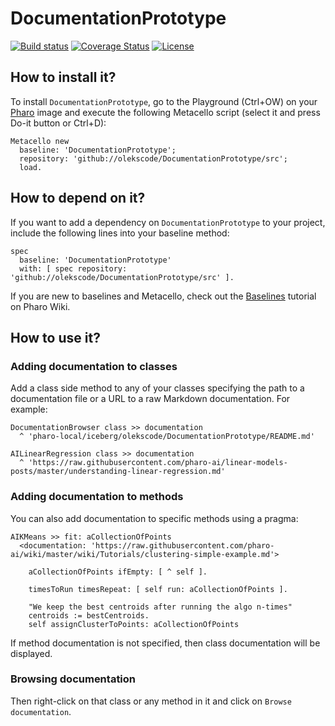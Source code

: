 # DocumentationPrototype

[![Build status](https://github.com/olekscode/DocumentationPrototype/workflows/CI/badge.svg)](https://github.com/olekscode/DocumentationPrototype/actions/workflows/test.yml)
[![Coverage Status](https://coveralls.io/repos/github/olekscode/DocumentationPrototype/badge.svg?branch=master)](https://coveralls.io/github/olekscode/DocumentationPrototype?branch=master)
[![License](https://img.shields.io/badge/license-MIT-blue.svg)](https://raw.githubusercontent.com/olekscode/DocumentationPrototype/master/LICENSE)

## How to install it?

To install `DocumentationPrototype`, go to the Playground (Ctrl+OW) on your [Pharo](https://pharo.org/) image and execute the following Metacello script (select it and press Do-it button or Ctrl+D):

```Smalltalk
Metacello new
  baseline: 'DocumentationPrototype';
  repository: 'github://olekscode/DocumentationPrototype/src';
  load.
```

## How to depend on it?

If you want to add a dependency on `DocumentationPrototype` to your project, include the following lines into your baseline method:

```Smalltalk
spec
  baseline: 'DocumentationPrototype'
  with: [ spec repository: 'github://olekscode/DocumentationPrototype/src' ].
```

If you are new to baselines and Metacello, check out the [Baselines](https://github.com/pharo-open-documentation/pharo-wiki/blob/master/General/Baselines.md) tutorial on Pharo Wiki.

## How to use it?

### Adding documentation to classes

Add a class side method to any of your classes specifying the path to a documentation file or a URL to a raw Markdown documentation. For example:

```Smalltalk
DocumentationBrowser class >> documentation
  ^ 'pharo-local/iceberg/olekscode/DocumentationPrototype/README.md'
```

```Smalltalk
AILinearRegression class >> documentation
  ^ 'https://raw.githubusercontent.com/pharo-ai/linear-models-posts/master/understanding-linear-regression.md'
```

### Adding documentation to methods

You can also add documentation to specific methods using a pragma:

```Smalltalk
AIKMeans >> fit: aCollectionOfPoints
  <documentation: 'https://raw.githubusercontent.com/pharo-ai/wiki/master/wiki/Tutorials/clustering-simple-example.md'>

	aCollectionOfPoints ifEmpty: [ ^ self ].

	timesToRun timesRepeat: [ self run: aCollectionOfPoints ].

	"We keep the best centroids after running the algo n-times"
	centroids := bestCentroids.
	self assignClusterToPoints: aCollectionOfPoints
```

If method documentation is not specified, then class documentation will be displayed.

### Browsing documentation

Then right-click on that class or any method in it and click on `Browse documentation`.
